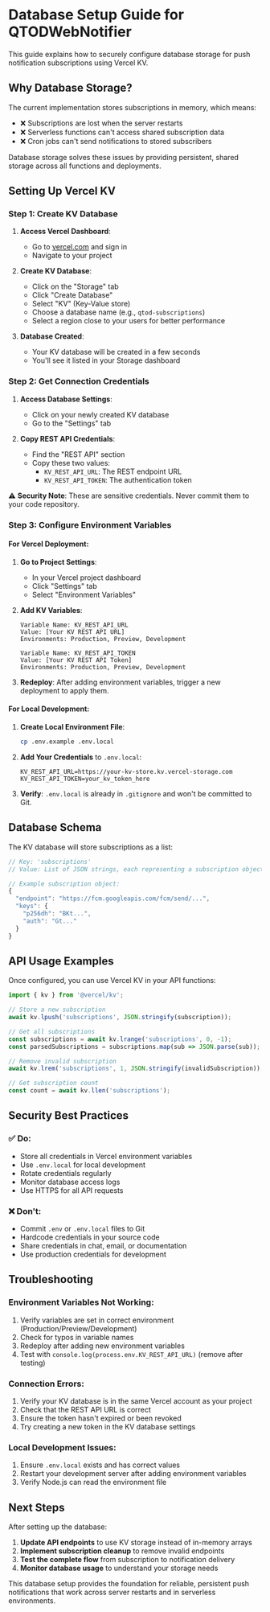 # Database Setup Guide for QTODWebNotifier

This guide explains how to securely configure database storage for push notification subscriptions using Vercel KV.

## Why Database Storage?

The current implementation stores subscriptions in memory, which means:
- ❌ Subscriptions are lost when the server restarts
- ❌ Serverless functions can't access shared subscription data
- ❌ Cron jobs can't send notifications to stored subscribers

Database storage solves these issues by providing persistent, shared storage across all functions and deployments.

## Setting Up Vercel KV

### Step 1: Create KV Database

1. **Access Vercel Dashboard**:
   - Go to [vercel.com](https://vercel.com) and sign in
   - Navigate to your project

2. **Create KV Database**:
   - Click on the "Storage" tab
   - Click "Create Database"
   - Select "KV" (Key-Value store)
   - Choose a database name (e.g., `qtod-subscriptions`)
   - Select a region close to your users for better performance

3. **Database Created**:
   - Your KV database will be created in a few seconds
   - You'll see it listed in your Storage dashboard

### Step 2: Get Connection Credentials

1. **Access Database Settings**:
   - Click on your newly created KV database
   - Go to the "Settings" tab

2. **Copy REST API Credentials**:
   - Find the "REST API" section
   - Copy these two values:
     - `KV_REST_API_URL`: The REST endpoint URL
     - `KV_REST_API_TOKEN`: The authentication token

⚠️ **Security Note**: These are sensitive credentials. Never commit them to your code repository.

### Step 3: Configure Environment Variables

#### For Vercel Deployment:

1. **Go to Project Settings**:
   - In your Vercel project dashboard
   - Click "Settings" tab
   - Select "Environment Variables"

2. **Add KV Variables**:
   ```
   Variable Name: KV_REST_API_URL
   Value: [Your KV REST API URL]
   Environments: Production, Preview, Development
   ```
   
   ```
   Variable Name: KV_REST_API_TOKEN  
   Value: [Your KV REST API Token]
   Environments: Production, Preview, Development
   ```

3. **Redeploy**: After adding environment variables, trigger a new deployment to apply them.

#### For Local Development:

1. **Create Local Environment File**:
   ```bash
   cp .env.example .env.local
   ```

2. **Add Your Credentials** to `.env.local`:
   ```env
   KV_REST_API_URL=https://your-kv-store.kv.vercel-storage.com
   KV_REST_API_TOKEN=your_kv_token_here
   ```

3. **Verify**: `.env.local` is already in `.gitignore` and won't be committed to Git.

## Database Schema

The KV database will store subscriptions as a list:

```javascript
// Key: 'subscriptions'
// Value: List of JSON strings, each representing a subscription object

// Example subscription object:
{
  "endpoint": "https://fcm.googleapis.com/fcm/send/...",
  "keys": {
    "p256dh": "BKt...",
    "auth": "Gt..."
  }
}
```

## API Usage Examples

Once configured, you can use Vercel KV in your API functions:

```javascript
import { kv } from '@vercel/kv';

// Store a new subscription
await kv.lpush('subscriptions', JSON.stringify(subscription));

// Get all subscriptions
const subscriptions = await kv.lrange('subscriptions', 0, -1);
const parsedSubscriptions = subscriptions.map(sub => JSON.parse(sub));

// Remove invalid subscription
await kv.lrem('subscriptions', 1, JSON.stringify(invalidSubscription));

// Get subscription count
const count = await kv.llen('subscriptions');
```

## Security Best Practices

### ✅ Do:
- Store all credentials in Vercel environment variables
- Use `.env.local` for local development
- Rotate credentials regularly
- Monitor database access logs
- Use HTTPS for all API requests

### ❌ Don't:
- Commit `.env` or `.env.local` files to Git
- Hardcode credentials in your source code
- Share credentials in chat, email, or documentation
- Use production credentials for development

## Troubleshooting

### Environment Variables Not Working:
1. Verify variables are set in correct environment (Production/Preview/Development)
2. Check for typos in variable names
3. Redeploy after adding new environment variables
4. Test with `console.log(process.env.KV_REST_API_URL)` (remove after testing)

### Connection Errors:
1. Verify your KV database is in the same Vercel account as your project
2. Check that the REST API URL is correct
3. Ensure the token hasn't expired or been revoked
4. Try creating a new token in the KV database settings

### Local Development Issues:
1. Ensure `.env.local` exists and has correct values
2. Restart your development server after adding environment variables
3. Verify Node.js can read the environment file

## Next Steps

After setting up the database:

1. **Update API endpoints** to use KV storage instead of in-memory arrays
2. **Implement subscription cleanup** to remove invalid endpoints
3. **Test the complete flow** from subscription to notification delivery
4. **Monitor database usage** to understand your storage needs

This database setup provides the foundation for reliable, persistent push notifications that work across server restarts and in serverless environments.